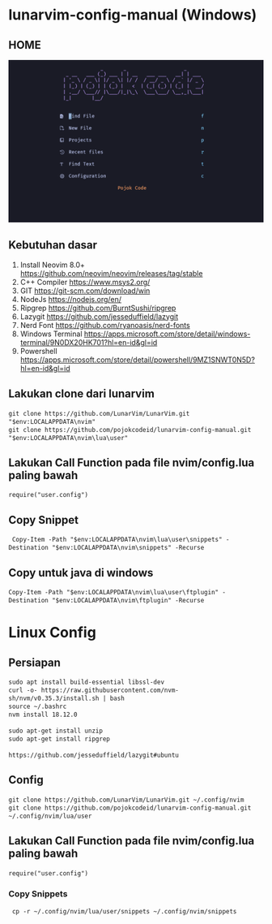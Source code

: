 # lunarvim-config-manual (Windows)
## HOME
![home!](img/dashboard.png)
## Kebutuhan dasar 
1. Install Neovim 8.0+ https://github.com/neovim/neovim/releases/tag/stable 
2. C++ Compiler https://www.msys2.org/ 
3. GIT https://git-scm.com/download/win 
4. NodeJs https://nodejs.org/en/
5. Ripgrep https://github.com/BurntSushi/ripgrep 
6. Lazygit  https://github.com/jesseduffield/lazygit 
7. Nerd Font https://github.com/ryanoasis/nerd-fonts
8. Windows Terminal https://apps.microsoft.com/store/detail/windows-terminal/9N0DX20HK701?hl=en-id&gl=id 
9. Powershell https://apps.microsoft.com/store/detail/powershell/9MZ1SNWT0N5D?hl=en-id&gl=id 
## Lakukan clone dari lunarvim 
```
git clone https://github.com/LunarVim/LunarVim.git "$env:LOCALAPPDATA\nvim"
git clone https://github.com/pojokcodeid/lunarvim-config-manual.git "$env:LOCALAPPDATA\nvim\lua\user"
```
## Lakukan Call Function pada file nvim/config.lua  paling bawah 
```
require("user.config")
```
## Copy Snippet 
```
 Copy-Item -Path "$env:LOCALAPPDATA\nvim\lua\user\snippets" -Destination "$env:LOCALAPPDATA\nvim\snippets" -Recurse
```
## Copy untuk java di windows 
```
Copy-Item -Path "$env:LOCALAPPDATA\nvim\lua\user\ftplugin" -Destination "$env:LOCALAPPDATA\nvim\ftplugin" -Recurse
```

# Linux Config 
## Persiapan
```
sudo apt install build-essential libssl-dev
curl -o- https://raw.githubusercontent.com/nvm-sh/nvm/v0.35.3/install.sh | bash
source ~/.bashrc
nvm install 18.12.0

sudo apt-get install unzip
sudo apt-get install ripgrep

https://github.com/jesseduffield/lazygit#ubuntu
```
## Config
```
git clone https://github.com/LunarVim/LunarVim.git ~/.config/nvim
git clone https://github.com/pojokcodeid/lunarvim-config-manual.git ~/.config/nvim/lua/user
```
## Lakukan Call Function pada file nvim/config.lua  paling bawah 
```
require("user.config")
```
### Copy Snippets
```
 cp -r ~/.config/nvim/lua/user/snippets ~/.config/nvim/snippets
```

